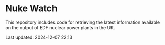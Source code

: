 # Nuke Watch

This repository includes code for retrieving the latest information available on the output of EDF nuclear power plants in the UK.

Last updated: 2024-12-07 22:13